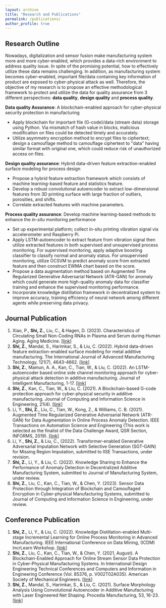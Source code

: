 ```yaml
---
layout: archive
title: "Research and Publications"
permalink: /publications/
author_profile: true
---
```


Research Outline
------
Nowadays, digitalization and sensor fusion make manufacturing system more and more cyber-enabled, which provides a data-rich environment to address quality issue. In spite of the promising potential, how to effectively utilize these data remains challenging. In addition, as manufacturing system becomes cyber-enabled, important file/data containing key information of product are exposed to cyber-physical attack as well. Therefore, the objective of my research is to propose an effective methodological framework to protect and utilize the data for quality assurance from 3 different perspectives: **data quality**, **design quality** and **process quality**.

**Data quality Assurance**: A blockchain-enabled approach for cyber-physical security protection in manufacturing
-	Apply blockchain for important file (G-code)/data (stream data) storage using Python. Via mismatch of hash value in blocks, malicious modification on files could be detected timely and accurately.
- Utilize asymmetry encryption method to encrypt files to ciphertext; design a camouflage method to camouflage ciphertext to "data" having similar format with original one, which could reduce risk of unauthorized access on files.
  
**Design quality assurance**: Hybrid data-driven feature extraction-enabled surface modeling for process design
- Propose a hybrid feature extraction framework which consists of machine learning-based feature and statistics feature.
- Develop a robust convolutional autoencoder to extract low-dimensional features from 3D printing surface with large fraction of outliers, porosities, and shifts.
- Correlate extracted features with machine parameters.

**Process quality assurance**: Develop machine learning-based methods to enhance the *in-situ* monitoring performance
- Set up experimental platform; collect in-situ printing vibration signal via accelerometer and Raspberry Pi.
- Apply LSTM-autoencoder to extract feature from vibration signal then utilize extracted features in both supervised and unsupervised process monitoring. For supervised monitoring, apply adaptive boosting classifier to classify normal and anomaly status. For unsupervised monitoring, utilize OCSVM to predict anomaly score from extracted feature and then construct EWMA chart based on the score.
- Propose a data augmentation method based on Augmented Time Regularized Generative Adversarial Network (ATR-GAN) for anomaly which could generate more high-quality anomaly data for classifier training and enhance the supervised monitoring performance.
- Incorporate knowledge distillation framework in decentralized system to improve accuracy, training efficiency of neural network among different agents while preserving data privacy.


Journal Publication
------
1. Xiao, P., **Shi, Z.**, Liu, C., & Hagen, D. (2023). Characteristics of Circulating Small Non-Coding RNAs in Plasma and Serum during Human Aging. Aging Medicine. [[link]](https://doi.org/10.1002/agm2.12241)
2. **Shi, Z.**, Mandal, S., Harimkar, S., & Liu, C. (2022). Hybrid data-driven feature extraction-enabled surface modeling for metal additive manufacturing. The International Journal of Advanced Manufacturing Technology, 121(7), 4643-4662. [[link]](https://doi.org/10.1007/s00170-022-09608-z)
3. **Shi, Z.**, Mamun, A. A., Kan, C., Tian, W., & Liu, C. (2022). An LSTM-autoencoder based online side channel monitoring approach for cyber-physical attack detection in additive manufacturing. Journal of Intelligent Manufacturing, 1-17. [[link]](https://doi.org/10.1007/s10845-021-01879-9)
4. **Shi, Z.**, Kan, C., Tian, W., & Liu, C. (2021). A Blockchain-based G-code protection approach for cyber-physical security in additive manufacturing. Journal of Computing and Information Science in Engineering, 21(4). [[link]](https://doi.org/10.1115/1.4048966)
5. Li, Y., **Shi, Z.**, Liu, C., Tian, W., Kong, Z., & Williams, C. B. (2021). Augmented Time Regularized Generative Adversarial Network (ATR-GAN) for Data Augmentation in Online Process Anomaly Detection. IEEE Transactions on Automation Science and Engineering (This work is selected as the finalist of the Data Challenge Award, QSR Section, INFORMS, 2019). [[link]](https://doi.org/10.1109/TASE.2021.3118635)
6. Li, Y., **Shi, Z.**, & Liu, C., (2022). Transformer-enabled Generative Adversarial Imputation Network with Selective Generation (SGT-GAIN) for Missing Region Imputation, submitted to IISE Transactions, under revision.
7. **Shi, Z.**, Li, Y., & Liu, C. (2022). Knowledge Sharing to Enhance the Performance of Anomaly Detection in Decentralized Additive Manufacturing System, submitted to Journal of Manufacturing System, under review.
8. **Shi, Z.**, Liu, C., Kan, C., Tian, W., & Chen, Y. (2023). Sensor Data Protection through Integration of Blockchain and Camouflaged Encryption in Cyber-physical Manufacturing Systems, submitted to Journal of Computing and Information Science in Engineering, under review.


Conference Publication
------
1. **Shi, Z.**, Li, Y., & Liu, C. (2022). Knowledge Distillation-enabled Multi-stage Incremental Learning for Online Process Monitoring in Advanced Manufacturing. IEEE International Conference on Data Mining, (ICDM) IncrLearn Workshop. [[link]](https://doi.org/10.1109/ICDMW58026.2022.00154)
2. **Shi, Z.**, Liu, C., Kan, C., Tian, W., & Chen, Y. (2021, August). A Blockchain-Enabled Approach for Online Stream Sensor Data Protection in Cyber-Physical Manufacturing Systems. In International Design Engineering Technical Conferences and Computers and Information in Engineering Conference (Vol. 85376, p. V002T02A035). American Society of Mechanical Engineers. [[link]](https://doi.org/10.1115/DETC2021-72023)
3. **Shi, Z.**, Mandal, S., Harimkar, S., & Liu, C. (2021). Surface Morphology Analysis Using Convolutional Autoencoder in Additive Manufacturing with Laser Engineered Net Shaping. Procedia Manufacturing, 53, 16-23. [[link]](https://doi.org/10.1016/j.promfg.2021.06.005)

